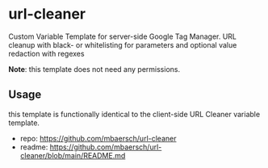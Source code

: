 # url-cleaner
Custom Variable Template for server-side Google Tag Manager. URL cleanup with black- or whitelisting for parameters and optional value redaction with regexes 

**Note**: this template does not need any permissions. 

## Usage
this template is functionally identical to the client-side URL Cleaner variable template. 
- repo: https://github.com/mbaersch/url-cleaner
- readme: https://github.com/mbaersch/url-cleaner/blob/main/README.md
